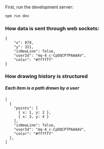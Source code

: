 First, run the development server:

```bash
npm run dev
```

### How data is sent through web sockets:

```
{
    "x": 879,
    "y": 321,
    "isNewLine": false,
    "userId": "mq-4_c-CpDQCP7PAAAAV",
    "color": "#ffffff"
}
```

### How drawing history is structured
##### Each item is a path drawn by a user

```
[
  {
    "points": [
      { x: 1, y: 2 }, 
      { x: 3, y: 4 }
    ],
    "isNewLine": false,
    "userId": "mq-4_c-CpDQCP7PAAAAV",
    "color": "#ffffff"
  },
]
```
